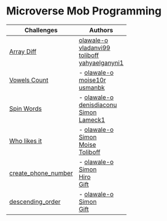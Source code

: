 # Microverse Mob Programming

| Challenges | Authors |
| ---- | ----------- |
| [Array Diff](https://www.codewars.com/kata/523f5d21c841566fde000009/solutions/javascript) | [olawale-o](https://github.com/olawale-o) <br /> [vladanvi99](https://github.com/vladanvi99) <br />  [toliboff](https://github.com/toliboff) <br /> [yahyaelganyni1](https://github.com/yahyaelganyni1)
| [Vowels Count](https://www.codewars.com/kata/54ff3102c1bad923760001f3/solutions/javascript) | - [olawale-o](https://github.com/olawale-o) <br /> [moise10r](https://github.com/moise10r) <br />  [usmanbk](https://github.com/usmansbk)
| [Spin Words](https://www.codewars.com/kata/5264d2b162488dc400000001/train/javascript) | - [olawale-o](https://github.com/olawale-o) <br /> [denisdiaconu](https://github.com/denisdiaconu) <br />  [Simon](https://github.com/SimonGrchevski) <br /> [Lameck1](https://github.com/Lameck1)
| [Who likes it](https://www.codewars.com/kata/5266876b8f4bf2da9b000362) | - [olawale-o](https://github.com/olawale-o) <br /> [Simon](https://github.com/SimonGrchevski) <br />  [Moise](https://github.com/moise10r) <br /> [Toliboff](https://github.com/toliboff)
| [create_phone_number](https://www.codewars.com/kata/525f50e3b73515a6db000b83/train/ruby) | - [olawale-o](https://github.com/olawale-o) <br /> [Simon](https://github.com/SimonGrchevski) <br />  [Hiro](https://github.com/hiromataba) <br /> [Gift](https://github.com/Ghiftee)
| [descending_order](https://www.codewars.com/kata/5467e4d82edf8bbf40000155) | - [olawale-o](https://github.com/olawale-o) <br /> [Simon](https://github.com/SimonGrchevski) <br /> [Gift](https://github.com/Ghiftee)